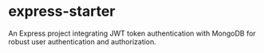# express-starter
An Express project integrating JWT token authentication with MongoDB for robust user authentication and authorization.

